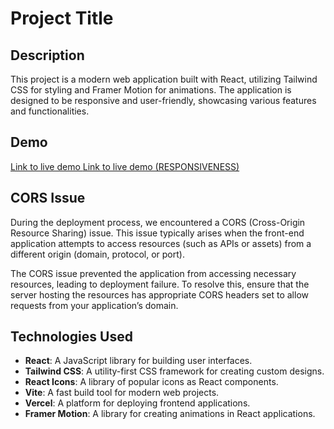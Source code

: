 # Project Title

## Description

This project is a modern web application built with React, utilizing Tailwind CSS for styling and Framer Motion for animations. The application is designed to be responsive and user-friendly, showcasing various features and functionalities.

## Demo

[Link to live demo ](https://drive.google.com/file/d/1LOPX8BwPb1UAH9taFZNtJOkyGiHNeeh8/view?usp=sharing)
[Link to live demo (RESPONSIVENESS)](https://drive.google.com/file/d/1eF0InsC3NtNU_l0SWHtqpxQmFI--8qjx/view?usp=sharing)



## CORS Issue

During the deployment process, we encountered a CORS (Cross-Origin Resource Sharing) issue. This issue typically arises when the front-end application attempts to access resources (such as APIs or assets) from a different origin (domain, protocol, or port). 

The CORS issue prevented the application from accessing necessary resources, leading to deployment failure. To resolve this, ensure that the server hosting the resources has appropriate CORS headers set to allow requests from your application’s domain.

## Technologies Used

- **React**: A JavaScript library for building user interfaces.
- **Tailwind CSS**: A utility-first CSS framework for creating custom designs.
- **React Icons**: A library of popular icons as React components.
- **Vite**: A fast build tool for modern web projects.
- **Vercel**: A platform for deploying frontend applications.
- **Framer Motion**: A library for creating animations in React applications.


